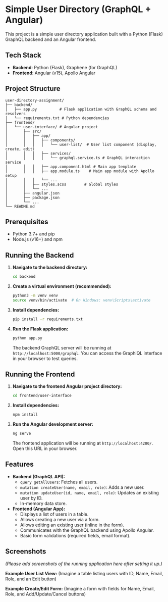 # Simple User Directory (GraphQL + Angular)

This project is a simple user directory application built with a Python (Flask) GraphQL backend and an Angular frontend.

## Tech Stack

- **Backend**: Python (Flask), Graphene (for GraphQL)
- **Frontend**: Angular (v15), Apollo Angular

## Project Structure

```
user-directory-assignment/
├── backend/
│   ├── app.py          # Flask application with GraphQL schema and resolvers
│   └── requirements.txt # Python dependencies
├── frontend/
│   └── user-interface/ # Angular project
│       ├── src/
│       │   ├── app/
│       │   │   ├── components/
│       │   │   │   └── user-list/  # User list component (display, create, edit)
│       │   │   ├── services/
│       │   │   │   └── graphql.service.ts # GraphQL interaction service
│       │   │   ├── app.component.html # Main app template
│       │   │   ├── app.module.ts    # Main app module with Apollo setup
│       │   │   └── ...
│       │   ├── styles.scss        # Global styles
│       │   └── ...
│       ├── angular.json
│       ├── package.json
│       └── ...
└── README.md
```

## Prerequisites

- Python 3.7+ and pip
- Node.js (v16+) and npm

## Running the Backend

1.  **Navigate to the backend directory:**
    ```bash
    cd backend
    ```

2.  **Create a virtual environment (recommended):**
    ```bash
    python3 -m venv venv
    source venv/bin/activate  # On Windows: venv\Scripts\activate
    ```

3.  **Install dependencies:**
    ```bash
    pip install -r requirements.txt
    ```

4.  **Run the Flask application:**
    ```bash
    python app.py
    ```
    The backend GraphQL server will be running at `http://localhost:5000/graphql`. You can access the GraphiQL interface in your browser to test queries.

## Running the Frontend

1.  **Navigate to the frontend Angular project directory:**
    ```bash
    cd frontend/user-interface
    ```

2.  **Install dependencies:**
    ```bash
    npm install
    ```

3.  **Run the Angular development server:**
    ```bash
    ng serve
    ```
    The frontend application will be running at `http://localhost:4200/`. Open this URL in your browser.

## Features

-   **Backend (GraphQL API):**
    -   `query getAllUsers`: Fetches all users.
    -   `mutation createUser(name, email, role)`: Adds a new user.
    -   `mutation updateUser(id, name, email, role)`: Updates an existing user by ID.
    -   In-memory data store.
-   **Frontend (Angular App):**
    -   Displays a list of users in a table.
    -   Allows creating a new user via a form.
    -   Allows editing an existing user (inline in the form).
    -   Communicates with the GraphQL backend using Apollo Angular.
    -   Basic form validations (required fields, email format).

## Screenshots

*(Please add screenshots of the running application here after setting it up.)*

**Example User List View:**
(Imagine a table listing users with ID, Name, Email, Role, and an Edit button)

**Example Create/Edit Form:**
(Imagine a form with fields for Name, Email, Role, and Add/Update/Cancel buttons)